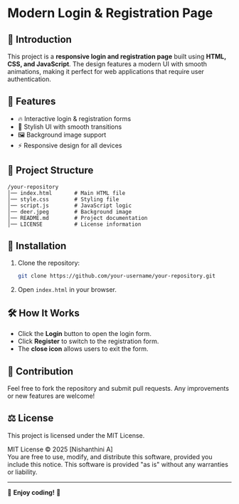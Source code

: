 # Modern Login & Registration Page

## 🌟 Introduction
This project is a **responsive login and registration page** built using **HTML, CSS, and JavaScript**. The design features a modern UI with smooth animations, making it perfect for web applications that require user authentication.

## 🚀 Features
- 🔥 Interactive login & registration forms
- 🎨 Stylish UI with smooth transitions
- 🖼️ Background image support
- ⚡ Responsive design for all devices

## 📂 Project Structure
```
/your-repository
│── index.html       # Main HTML file
│── style.css        # Styling file
│── script.js        # JavaScript logic
│── deer.jpeg        # Background image
│── README.md        # Project documentation
│── LICENSE          # License information
```

## 📜 Installation
1. Clone the repository:
   ```bash
   git clone https://github.com/your-username/your-repository.git
   ```
2. Open `index.html` in your browser.

## 🛠️ How It Works
- Click the **Login** button to open the login form.
- Click **Register** to switch to the registration form.
- The **close icon** allows users to exit the form.

## 🎯 Contribution
Feel free to fork the repository and submit pull requests. Any improvements or new features are welcome!

## ⚖️ License
This project is licensed under the MIT License.

MIT License © 2025 [Nishanthini A]  
You are free to use, modify, and distribute this software, provided you include this notice. This software is provided "as is" without any warranties or liability.

---
🚀 **Enjoy coding!** 🚀

